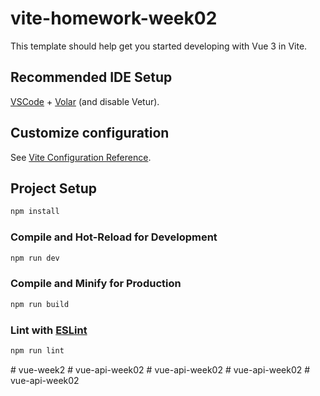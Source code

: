 # vite-homework-week02

This template should help get you started developing with Vue 3 in Vite.

## Recommended IDE Setup

[VSCode](https://code.visualstudio.com/) + [Volar](https://marketplace.visualstudio.com/items?itemName=Vue.volar) (and disable Vetur).

## Customize configuration

See [Vite Configuration Reference](https://vitejs.dev/config/).

## Project Setup

```sh
npm install
```

### Compile and Hot-Reload for Development

```sh
npm run dev
```

### Compile and Minify for Production

```sh
npm run build
```

### Lint with [ESLint](https://eslint.org/)

```sh
npm run lint
```
#   v u e - w e e k 2  
 #   v u e - a p i - w e e k 0 2  
 #   v u e - a p i - w e e k 0 2  
 #   v u e - a p i - w e e k 0 2  
 #   v u e - a p i - w e e k 0 2  
 